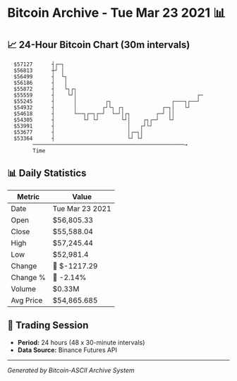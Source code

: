 # Bitcoin Archive - Tue Mar 23 2021 📊

## 📈 24-Hour Bitcoin Chart (30m intervals)

```
  $57127      ┤┌─┐                                             
  $56813      ┼┘ │                                             
  $56499      ┤  └┐                                            
  $56186      ┤   │                                            
  $55872      ┤   └┐┌┐                                         
  $55559      ┤    └┘│                                      ┌─ 
  $55245      ┤      │         ┌┐                   ┌───┐┌──┘  
  $54932      ┤      │        ┌┘└┐ ┌┐            ┌─┐│   └┘     
  $54618      ┤      └──┐┌─┐┌─┘  └─┘│┌┐        ┌─┘ ││          
  $54305      ┤         └┘ └┘       └┘│    ┌┐┌─┘   └┘          
  $53991      ┤                       │   ┌┘└┘                 
  $53677      ┤                       │┌─┐│                    
  $53364      ┤                       └┘ └┘                    
        ────────────────────────────────────────────────→
        Time
```

## 📊 Daily Statistics

| Metric | Value |
|--------|-------|
| Date | Tue Mar 23 2021 |
| Open | $56,805.33 |
| Close | $55,588.04 |
| High | $57,245.44 |
| Low | $52,981.4 |
| Change | 🔴 $-1217.29 |
| Change % | 🔴 -2.14% |
| Volume | $0.33M |
| Avg Price | $54,865.685 |

## 📅 Trading Session

- **Period:** 24 hours (48 x 30-minute intervals)
- **Data Source:** Binance Futures API

---
*Generated by Bitcoin-ASCII Archive System*
